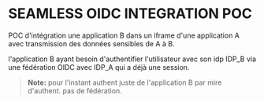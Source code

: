 # SEAMLESS OIDC INTEGRATION POC  

POC d'intégration une application B dans un iframe d'une application A avec transmission des données sensibles de A à B. 

l'application B ayant besoin d'authentifier l'utilisateur avec son idp IDP_B via une fédération OIDC avec IDP_A qui a déjà une session. 

> **Note:**
> pour l'instant authent juste de l'application B par mire d'authent. pas de fédération.

